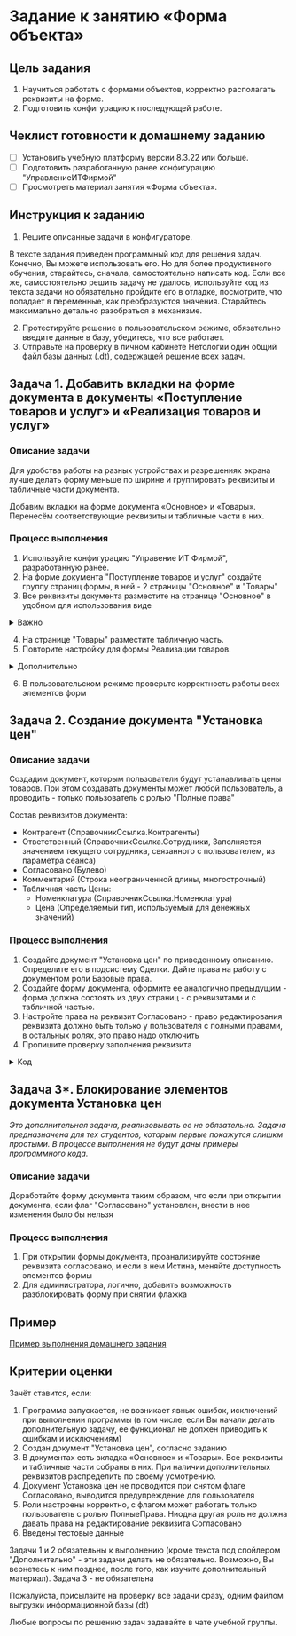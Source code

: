 # Задание к занятию «Форма объекта»

## Цель задания

1. Научиться работать с формами объектов, корректно располагать реквизиты на форме.
2. Подготовить конфигурацию к последующей работе.

## Чеклист готовности к домашнему заданию

- [ ] Установить учебную платформу версии 8.3.22 или больше.
- [ ] Подготовить разработанную ранее конфигурацию "УправлениеИТФирмой"
- [ ] Просмотреть материал занятия «Форма объекта».

## Инструкция к заданию

1. Решите описанные задачи в конфигураторе.

В тексте задания приведен программный код для решения задач. Конечно, Вы можете использовать его. Но для более продуктивного обучения, старайтесь, сначала, самостоятельно написать код. Если все же, самостоятельно решить задачу не удалось, используйте код из текста задачи но обязательно пройдите его в отладке, посмотрите, что попадает в переменные, как преобразуются значения. Старайтесь максимально детально разобраться в механизме.

2. Протестируйте решение в пользовательском режиме, обязательно введите данные в базу, убедитесь, что все работает.
3. Отправьте на проверку в личном кабинете Нетологии один общий файл базы данных (.dt), содержащей решение всех задач.

## Задача 1. Добавить вкладки на форме документа в документы «Поступление товаров и услуг» и «Реализация товаров и услуг»

### Описание задачи

Для удобства работы на разных устройствах и разрешениях экрана лучше делать форму меньше по ширине и группировать реквизиты и табличные части документа.

Добавим вкладки на форме документа «Основное» и «Товары». Перенесём соответствующие реквизиты и табличные части в них.

### Процесс выполнения

1. Используйте конфигурацию "Управение ИТ Фирмой", разработанную ранее.
2. На форме документа "Поступление товаров и услуг" создайте группу страниц формы, в ней - 2 страницы "Основное" и "Товары"
3. Все реквизиты документа разместите на странице "Основное" в удобном для использования виде

<details>
  <summary>Важно</summary>
  Обращайте внимание на свойство Группировка. Лучше выбирать "Вертикальная" или "Горизонтальная всегда", чтобы положение элементов в форме было одназначно. Вариант по умолчанию - "Горизонтальная если возможно" - может приводить к тому что на Вашем мониторе форма будет выглядеть корректно, а у пользователя (или проверяющего ДЗ) "разъедется"
</details>

4. На странице "Товары" разместите табличную часть.
5. Повторите настройку для формы Реализации товаров.

<details>
  <summary>Дополнительно</summary>
  Так же, рекомендуем аналогично, страницами, оформить форму элемента справочника Контрагенты
</details>

6. В пользовательском режиме проверьте корректность работы всех элементов форм

## Задача 2. Создание документа "Установка цен"

### Описание задачи

Создадим документ, которым пользователи будут устанавливать цены товаров. При этом создавать документы может любой пользователь, а проводить - только пользователь с ролью "Полные права"

Состав реквизитов документа:

- Контрагент (СправочникСсылка.Контрагенты)
- Ответственный (СправочникСсылка.Сотрудники, Заполняется значением текущего сотрудника, связанного с пользователем, из параметра сеанса)
- Согласовано (Булево)
- Комментарий (Строка неограниченной длины, многострочный)
- Табличная часть Цены:
  - Номенклатура (СправочникСсылка.Номенклатура)
  - Цена (Определяемый тип, используемый для денежных значений)

### Процесс выполнения

1. Создайте документ "Установка цен" по приведенному описанию. Определите его в подсистему Сделки. Дайте права на работу с документом роли Базовые права.
2. Создайте форму документа, оформите ее аналогично предыдущим - форма должна состоять из двух страниц - с реквизитами и с табличной частью.
3. Настройте права на реквизит Согласовано - право редактирования реквизита должно быть только у пользователя с полными правами, в остальных ролях, это право надо отключить
4. Пропишите проверку заполнения реквизита

<details>
  <summary>Код</summary>
  
  Т.к. проверка должна срабатывать при любой записи документа, она должна располагаться в модуле объекта документа

```bsl

Процедура ОбработкаПроверкиЗаполнения(Отказ, ПроверяемыеРеквизиты)

  Если Не Согласовано Тогда
		Отказ = Истина;
		Сообщить("Требуется согласовать документ");
	КонецЕсли;
	
КонецПроцедуры
```
  
</details>

## Задача 3*. Блокирование элементов документа Установка цен

*Это дополнительная задача, реализовывать ее не обязательно.*
*Задача предназначена для тех студентов, которым первые покажутся слишкм простыми.*
*В процессе выполнения не будут даны примеры программного кода.*

### Описание задачи

Доработайте форму документа таким образом, что если при открытии документа, если флаг "Согласовано" установлен, внести в нее изменения было бы нельзя

### Процесс выполнения

1. При открытии формы документа, проанализируйте состояние реквизита согласовано, и если в нем Истина, меняйте доступность элементов формы
2. Для администратора, логично, добавить возможность разблокировать форму при снятии флажка

## Пример

[Пример выполнения домашнего задания](examples/HW_4_4_example.md)

## Критерии оценки

Зачёт ставится, если:

1. Программа запускается, не возникает явных ошибок, исключений при выполнении программы (в том числе, если Вы начали делать дополнительную задачу, ее функционал не должен приводить к ошибкам и исключениям)
2. Создан документ "Установка цен", согласно заданию
3. В документах есть вкладка «Основное» и «Товары». Все реквизиты и табличные части собраны в них. При наличии дополнительных реквизитов распределить по своему усмотрению.
4. Документ Установка цен не проводится при снятом флаге Согласовано, выводится предупреждение для пользователя
5. Роли настроены корректно, с флагом может работать только пользователь с ролью ПолныеПрава. Ниодна другая роль не должна давать права на редактирование реквизита Согласовано
6. Введены тестовые данные

Задачи 1 и 2 обязательны к выполнению (кроме текста под спойлером "Дополнительно" - эти задачи делать не обязательно. Возможно, Вы вернетесь к ним позднее, после того, как изучите дополнительный материал). Задача 3 - не обязательна

Пожалуйста, присылайте на проверку все задачи сразу, одним файлом выгрузки информационной базы (dt)

Любые вопросы по решению задач задавайте в чате учебной группы.

